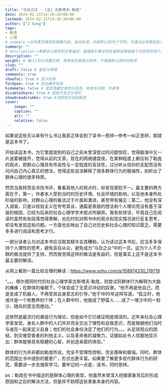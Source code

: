 ```yaml
---
title: "乌合之众 - [法] 古斯塔夫·勒庞"
date: 2024-02-21T14:10:28+08:00
lastmod: 2024-02-21T14:10:28+08:00
author: ["J Song"]
tags:
- 勒庞
- 心理
# summary->在列表页展现的摘要内容，自动生成，内容默认前70个字符，可通过此参数自定义，一般无需专门设置
summary: ""
# description->需要自己编写的文章描述，是搜索引擎呈现在搜索结果链接下方的网页简介，建议设置
description: ""
weight: # 输入1可以顶置文章，用来给文章展示排序，不填就默认按时间排序
slug: ""
draft: false # 是否为草稿
comments: true
showToc: true # 显示目录
TocOpen: true # 自动展开目录
hidemeta: false # 是否隐藏文章的元信息，如发布日期、作者等
disableShare: true # 底部不显示分享栏
showbreadcrumbs: true #顶部显示当前路径
cover:
    image: ""
    caption: ""
    alt: ""
    relative: false
---
```


如果说这些天以来有什么书让我真正体会到了读书—思辨—参考—纠正思辨，那就是这本书了。

开始读这本书，为它里面提到的自己之前未曾深思过的问题惊叹，觉得脑海中又一片迷雾被拨开，觉得从前的文革，现在的网络键盘侠，在某种程度上都应和了勒庞的观点，即群众心理具有传染性与一定程度的盲目性，过分听从信仰的支配而没有问问自己内心真正的想法，觉得这些说法解释了很多群体行为的极端性，剖析出了群体心理的很多特质。

然而当我转而去寻找书评，看看其他人的观点时，却发现褒贬不一。最主要的两方面在于，第一，作者本人受到当时的历史环境、社会环境的影响，以及他本身所处阶级的影响，对群众心理的看法过于片面和激进，甚至带有偏见；第二，他没有深入调查，只是以经验主义在夸夸其谈，通篇是表层的想法和个人理论而没有基于深层的根因，已经为后来的社会心理学学术观点所摒弃。我有些惊讶，毕竟自己在阅读时虽然有些段落觉得费解，也在时刻对照书中的观点和现实情况进行反复思考，却没有发现这些问题。一方面也反映出了自己对历史和社会心理的知识匮乏，需要多多进行阅读和思考才行。

一部分读者认为对这本书应当取其精华去其糟粕，认为读过这本书后，应当多多保持个人理性的思考，避免盲目从众，避免成为”乌合之众“中的一员。这为个人不合群的做法提供了支持。然而我觉得这样的做法是有益的，但是事实上这不是这本书最主要的解读。

从网上看到一篇比较合理的解读：https://www.sohu.com/a/158974330_119719

“。。。塔尔德同时代的社会心理学家古斯塔夫·勒庞，则尝试将群体行为解释为大脑的瘫痪；在群体的催眠下，个体变成了无意识冲动的奴隶。“他不再是他自己，而是变成了机器人，不再受其自身意志的引导，”他于1895年这样写道。“孤立时，他或许是一个有教养的个体；在人群中时，他就成了野蛮人……成了一堆沙中的一粒沙，随风的意志而搅动。”

这依然是最流行的暴徒行为理论，但是如今它已被证明是错误的。近年来社会心理学家发现，身处人群中的人们并非完全交出了理性和自我意识，而是根据他们当时与谁在一起来定义自身；他们的社会身份决定了他们的行为。。。从足球观众的团结，到灾难受害者的利他主义，以及革命者的凝聚力，证据如此令人信服地显示出：群体能够具有稳健的心智，并创造亲密的体验。”

群体的行为并非都如勒庞所说，完全不受理性控制，完全愚昧和极端。同时，群体的范围比书中提到的要更广，形式也更丰富。如果要了解更多现代群体行为的研究，需要进一步去搜索学习。要牢记的一点是，读书，同时思辨。

ps：勒庞在书中描述的是群体心理的表现，他虽然未曾深入挖掘表象背后的形成原因和之后的解决方法，但是并不妨碍这些表象本身的内容。
